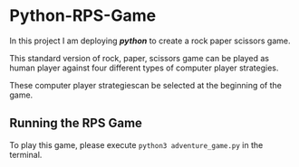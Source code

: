# Python-RPS-Game

In this project I am deploying **_python_** to create a rock paper scissors game.

This standard version of rock, paper, scissors game can be played as human player against four different types of computer player strategies.

These computer player strategiescan be selected at the beginning of the game.

## Running the RPS Game

To play this game, please execute `python3 adventure_game.py` in the terminal. 
